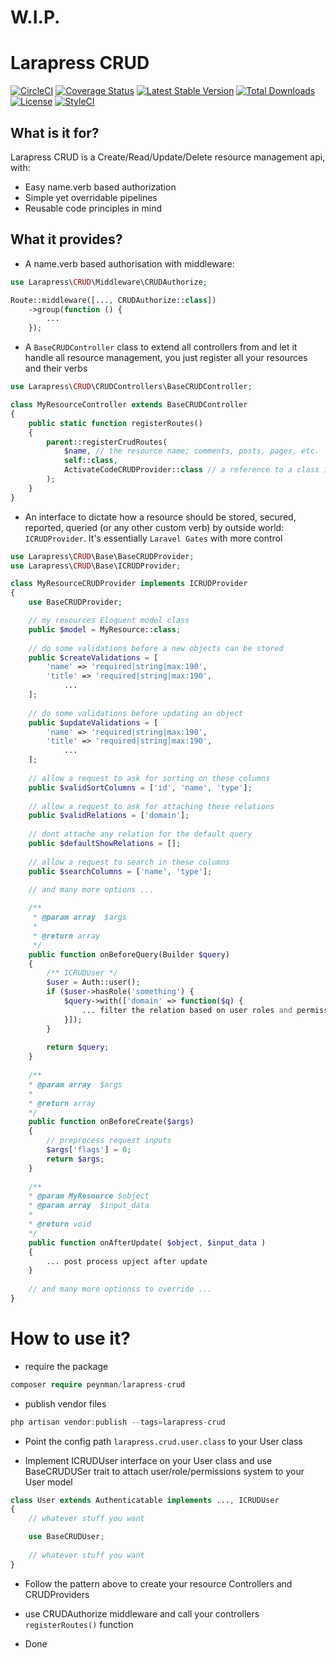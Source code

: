 # W.I.P.

# Larapress CRUD

[![CircleCI](https://circleci.com/gh/peynman/larapress-crud.svg?style=svg)](https://circleci.com/gh/peynman/larapress-crud)
[![Coverage Status](https://img.shields.io/codecov/c/github/peynman/larapress-crud.svg?branch=master&style=flat-square)](https://codecov.io/github/peynman/larapress-crud?branch=master)
[![Latest Stable Version](https://img.shields.io/packagist/v/peynman/larapress-crud.svg?style=flat-square)](https://packagist.org/packages/peynman/larapress-crud)
[![Total Downloads](https://img.shields.io/packagist/dt/peynman/larapress-crud.svg?style=flat-square)](https://packagist.org/packages/peynman/larapress-crud)
[![License](https://img.shields.io/packagist/l/peynman/larapress-crud.svg?style=flat-square)](https://packagist.org/packages/peynman/larapress-crud)
[![StyleCI](https://styleci.io/repos/227614981/shield)](https://styleci.io/repos/227614981)

## What is it for?
Larapress CRUD is a Create/Read/Update/Delete resource management api, with:
* Easy name.verb based authorization
* Simple yet overridable pipelines
* Reusable code principles in mind

## What it provides?
* A name.verb based authorisation with middleware:
```php
use Larapress\CRUD\Middleware\CRUDAuthorize;

Route::middleware([..., CRUDAuthorize::class])
    ->group(function () {
		...
	});
```
* A ``BaseCRUDController`` class to extend all controllers from and let it handle all resource management, you just register all your resources and their verbs
```php
use Larapress\CRUD\CRUDControllers\BaseCRUDController;

class MyResourceController extends BaseCRUDController
{
    public static function registerRoutes()
    {
        parent::registerCrudRoutes(
            $name, // the resource name; comments, posts, pages, etc.
            self::class,
            ActivateCodeCRUDProvider::class // a reference to a class implementing the interface ICRUDProvider
        );
    }
}
```
* An interface to dictate how a resource should be stored, secured, reported, queried (or any other custom verb) by outside world: ``ICRUDProvider``. It's essentially ``Laravel Gates`` with more control
```php
use Larapress\CRUD\Base\BaseCRUDProvider;
use Larapress\CRUD\Base\ICRUDProvider;

class MyResourceCRUDProvider implements ICRUDProvider
{
	use BaseCRUDProvider;

	// my resources Eloquent model class
	public $model = MyResource::class;
	
	// do some validations before a new objects can be stored
	public $createValidations = [
		'name' => 'required|string|max:190',
		'title' => 'required|string|max:190',
			...
	];
	
	// do some validations before updating an object
	public $updateValidations = [
		'name' => 'required|string|max:190',
		'title' => 'required|string|max:190',
			...
	];
	
	// allow a request to ask for sorting on these columns
	public $validSortColumns = ['id', 'name', 'type'];
	
	// allow a request to ask for attaching these relations
	public $validRelations = ['domain'];
	
	// dont attache any relation for the default query
	public $defaultShowRelations = [];
	
	// allow a request to search in these columns
	public $searchColumns = ['name', 'type'];
	
	// and many more options ...

	/**
	 * @param array  $args
	 *
	 * @return array
	 */
    public function onBeforeQuery(Builder $query)
    {
    	/** ICRUDUser */
    	$user = Auth::user();
    	if ($user->hasRole('something') {
    		$query->with(['domain' => function($q) {
    			... filter the relation based on user roles and permissions
    		}]);
    	}
    
        return $query;
    }
    
	/**
	* @param array  $args
	*
	* @return array
	*/
	public function onBeforeCreate($args)
	{
		// preprocess request inputs
		$args['flags'] = 0;
		return $args;
	}
    	
	/**
	* @param MyResource $object
	* @param array  $input_data
	*
	* @return void
	*/
	public function onAfterUpdate( $object, $input_data )
	{
		... post process upject after update
	}
	
	// and many more optionss to override ...
}
```
# How to use it?
* require the package
```php
composer require peynman/larapress-crud
```

* publish vendor files
```php
php artisan vendor:publish --tags=larapress-crud
```

* Point the config path ``larapress.crud.user.class`` to your User class

* Implement ICRUDUser interface on your User class and use BaseCRUDUSer trait to attach user/role/permissions system to your User model
```php
class User extends Authenticatable implements ..., ICRUDUser
{
	// whatever stuff you want

	use BaseCRUDUser;
	
	// whatever stuff you want
}
```
* Follow the pattern above to create your resource Controllers and CRUDProviders

* use CRUDAuthorize middleware and call your controllers ``registerRoutes()`` function

* Done
